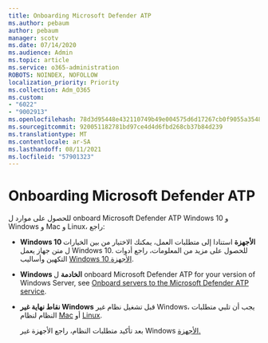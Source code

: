 ```yaml
---
title: Onboarding Microsoft Defender ATP
ms.author: pebaum
author: pebaum
manager: scotv
ms.date: 07/14/2020
ms.audience: Admin
ms.topic: article
ms.service: o365-administration
ROBOTS: NOINDEX, NOFOLLOW
localization_priority: Priority
ms.collection: Adm_O365
ms.custom:
- "6022"
- "9002913"
ms.openlocfilehash: 78d3d95448e432110749b49e004575d6d17267cb0f9055a35480d227ff5c5a49
ms.sourcegitcommit: 920051182781bd97ce4d4d6fbd268cb37b84d239
ms.translationtype: MT
ms.contentlocale: ar-SA
ms.lasthandoff: 08/11/2021
ms.locfileid: "57901323"
---
```

# <a name="onboarding-microsoft-defender-atp"></a>Onboarding Microsoft Defender ATP

للحصول على موارد ل onboard Microsoft Defender ATP Windows 10 و Windows و Mac و Linux، راجع: 

- **Windows 10 الأجهزة** استنادا إلى متطلبات العمل، يمكنك الاختيار من بين الخيارات ل متن جهاز يعمل Windows 10. للحصول على مزيد من المعلومات، راجع أدوات التكهين وأساليب [Windows 10 الأجهزة](https://docs.microsoft.com/windows/security/threat-protection/microsoft-defender-atp/configure-endpoints). 

- **Windows الخادمة** ل onboard Microsoft Defender ATP for your version of Windows Server, see [Onboard servers to the Microsoft Defender ATP service](https://docs.microsoft.com/windows/security/threat-protection/microsoft-defender-atp/configure-server-endpoints).

- **نقاط نهاية غير Windows**  قبل تشغيل نظام غير Windows، يجب أن تلبي متطلبات النظام لنظام [Mac](https://docs.microsoft.com/windows/security/threat-protection/microsoft-defender-atp/microsoft-defender-atp-mac#system-requirements) أو [Linux](https://docs.microsoft.com/windows/security/threat-protection/microsoft-defender-atp/microsoft-defender-atp-linux#system-requirements).

    بعد تأكيد متطلبات النظام، راجع الأجهزة غير Windows [الأجهزة.](https://docs.microsoft.com/windows/security/threat-protection/microsoft-defender-atp/configure-endpoints-non-windows#onboarding-non-windows-machines)